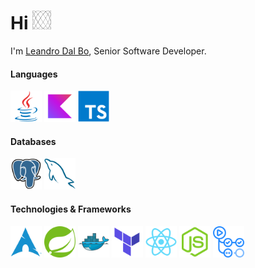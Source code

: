 <h1>Hi <a href="./giftogo.go"><img  src="./f.gif" width="30" height="30"></a></h1>

I'm [Leandro Dal Bo](https://www.linkedin.com/in/leandrodlb/), Senior Software Developer.


<div align="left">

#### Languages

<img height="50" src="./java.svg" />
<img height="50" src="./kotlin.svg" />
<img height="50" src="./typescript.svg" />

#### Databases

<img height="50" src="./postgres.svg" />
<img height="50" src="./mysql.svg" />

#### Technologies & Frameworks

<img height="50" src="./arch.svg" />
<img height="50" src="./spring.svg" />
<img height="50" src="./docker.svg" />
<img height="50" src="./terraform.svg" />
<img height="50" src="./react.svg" />
<img height="50" src="./nodejs.svg" />
<img height="50" src="./actions.svg" />
</div>


